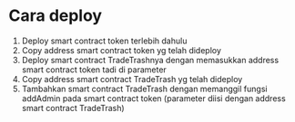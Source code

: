 Cara deploy
================
1. Deploy smart contract token terlebih dahulu
2. Copy address smart contract token yg telah dideploy
3. Deploy smart contract TradeTrashnya dengan memasukkan address smart contract token tadi di parameter
4. Copy address smart contract TradeTrash yg telah dideploy
5. Tambahkan smart contract TradeTrash dengan memanggil fungsi addAdmin pada smart contract token (parameter diisi dengan address smart contract TradeTrash)
